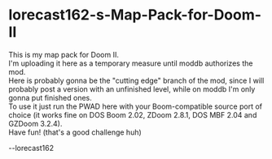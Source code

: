 # lorecast162-s-Map-Pack-for-Doom-II
This is my map pack for Doom II.  
I'm uploading it here as a temporary measure until moddb authorizes the mod.  
Here is probably gonna be the "cutting edge" branch of the mod, since I will probably post a version with an unfinished level, while on moddb I'm only gonna put finished ones.  
To use it just run the PWAD here with your Boom-compatible source port of choice (it works fine on DOS Boom 2.02, ZDoom 2.8.1, DOS MBF 2.04 and GZDoom 3.2.4).  
Have fun! (that's a good challenge huh)  
  
 --lorecast162
